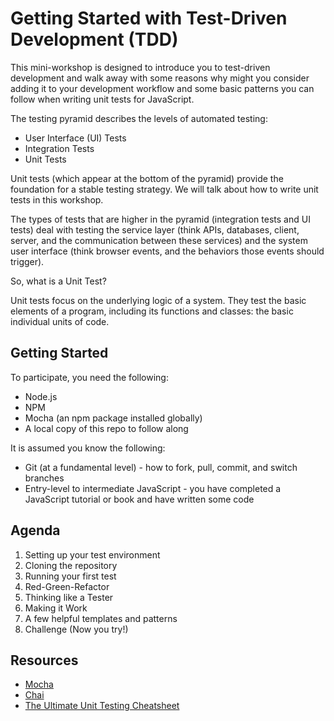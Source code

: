 # Getting Started with Test-Driven Development (TDD)

This mini-workshop is designed to introduce you to test-driven development and walk away with some reasons why might you consider adding it to your development workflow and some basic patterns you can follow when writing unit tests for JavaScript.

The testing pyramid describes the levels of automated testing:

* User Interface (UI) Tests
* Integration Tests
* Unit Tests

Unit tests (which appear at the bottom of the pyramid) provide the foundation for a stable testing strategy. We will talk about how to write unit tests in this workshop.

The types of tests that are higher in the pyramid (integration tests and UI tests) deal with testing the service layer (think APIs, databases, client, server, and the communication between these services) and the system user interface (think browser events, and the behaviors those events should trigger).

So, what is a Unit Test?

Unit tests focus on the underlying logic of a system. They test the basic elements of a program, including its functions and classes: the basic individual units of code.

## Getting Started

To participate, you need the following:

* Node.js
* NPM
* Mocha (an npm package installed globally)
* A local copy of this repo to follow along

It is assumed you know the following:

* Git (at a fundamental level) - how to fork, pull, commit, and switch branches
* Entry-level to intermediate JavaScript - you have completed a JavaScript tutorial or book and have written some code

## Agenda

1. Setting up your test environment
2. Cloning the repository
3. Running your first test
4. Red-Green-Refactor
5. Thinking like a Tester
6. Making it Work
7. A few helpful templates and patterns
8. Challenge (Now you try!)

## Resources

* [Mocha](https://mochajs.org/)
* [Chai](http://chaijs.com/)
* [The Ultimate Unit Testing Cheatsheet](https://gist.github.com/yoavniran/1e3b0162e1545055429e)
